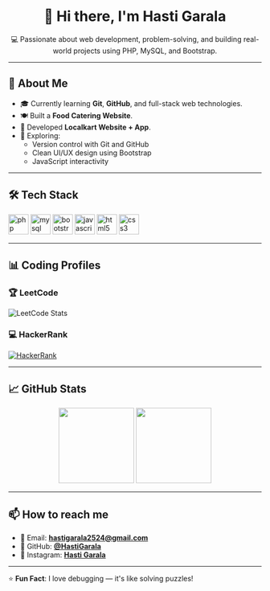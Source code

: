 <!-- Profile Header -->
<h1 align="center">👋 Hi there, I'm Hasti Garala</h1>
<p align="center">
💻 Passionate about web development, problem-solving, and building real-world projects using PHP, MySQL, and Bootstrap.  
</p>

---

## 🚀 About Me
- 🎓 Currently learning **Git**, **GitHub**, and full-stack web technologies.
- 🍽️ Built a **Food Catering Website**.
- 🛒 Developed **Localkart Website + App**.
- 🌱 Exploring:
  - Version control with Git and GitHub  
  - Clean UI/UX design using Bootstrap  
  - JavaScript interactivity  

---

## 🛠️ Tech Stack
<p align="left">
  <img src="https://cdn.jsdelivr.net/gh/devicons/devicon/icons/php/php-original.svg" height="40" alt="php" />
  <img src="https://cdn.jsdelivr.net/gh/devicons/devicon/icons/mysql/mysql-original.svg" height="40" alt="mysql" />
  <img src="https://cdn.jsdelivr.net/gh/devicons/devicon/icons/bootstrap/bootstrap-original.svg" height="40" alt="bootstrap" />
  <img src="https://cdn.jsdelivr.net/gh/devicons/devicon/icons/javascript/javascript-original.svg" height="40" alt="javascript" />
  <img src="https://cdn.jsdelivr.net/gh/devicons/devicon/icons/html5/html5-original.svg" height="40" alt="html5" />
  <img src="https://cdn.jsdelivr.net/gh/devicons/devicon/icons/css3/css3-original.svg" height="40" alt="css3" />
</p>

---

## 📊 Coding Profiles

### 🏆 LeetCode
![LeetCode Stats](https://leetcard.jacoblin.cool/Hastipatel404?theme=dark&ext=contest)

### 💻 HackerRank
[![HackerRank](https://img.shields.io/badge/HackerRank-View%20Profile-2EC866?style=for-the-badge&logo=HackerRank&logoColor=white)](https://www.hackerrank.com/hastigarala2524)



---

## 📈 GitHub Stats
<p align="center">
  <img src="https://github-readme-stats.vercel.app/api?username=hastipatel404&show_icons=true&theme=tokyonight" height="150"/>
  <img src="https://github-readme-streak-stats.herokuapp.com/?user=hastipatel404&theme=tokyonight" height="150"/>
</p>

---

## 📫 How to reach me
- 📧 Email: **[hastigarala2524@gmail.com](mailto:hastigarala2524@gmail.com)**
- 🐙 GitHub: **[@HastiGarala](https://github.com/hastipatel404)**
- 📸 Instagram: **[Hasti Garala](https://www.instagram.com/hasti_patel404?igsh=MWphMzJvMzF6bXZudg==)**

---

⭐ **Fun Fact**: I love debugging — it's like solving puzzles!
